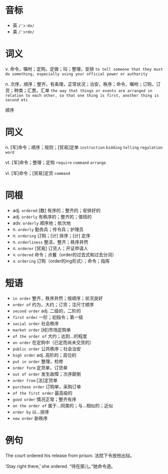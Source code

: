 # 音标

- 英 `/'ɔːdə/`
- 美 `/'ɔrdɚ/`

# 词义

v. 命令，嘱咐；定购，定做；叫；整理，安排
`to tell someone that they must do something, especially using your official power or authority`

n. 次序，顺序；整齐，有条理，正常状况；治安，秩序；命令，嘱咐；订购，订货；种类；汇票，汇单
`the way that things or events are arranged in relation to each other, so that one thing is first, another thing is second etc`



顺序

# 同义

n. [军]命令；顺序；规则；[贸易]定单
`instruction` `bidding` `telling` `regulation` `word`

vt. [军]命令；整理；定购
`require` `command` `arrange`

vi. [军]命令；[贸易]定货
`command`

# 同根

- adj. `ordered` [数] 有序的；整齐的；安排好的
- adj. `orderly` 有秩序的；整齐的；值班的
- adv. `orderly` 顺序地；依次地
- n. `orderly` 勤务兵；传令兵；护理员
- n. `ordering` 订购；[计] 排序；[计] 定序
- n. `orderliness` 整洁，整齐；秩序井然
- n. `orderer` [贸易] 订货人；开证申请人
- v. `ordered` 命令；点餐（order的过去式和过去分词）
- v. `ordering` 订购（order的ing形式）；命令；指挥

# 短语

- `in order` 整齐，秩序井然；按顺序；状况良好
- `order of` 约为，大约；订货；注尺寸顺序
- `second order` adj. 二级的，二阶的
- `first order` 一阶；初指令；第一级
- `social order` 社会秩序
- `market order` [经]市场定购单
- `of the order of` 大约；达到…的程度
- `on order` 在定购中（已定而尚未交货的）
- `public order` 公共秩序；社会治安
- `high order` adj. 高阶的；高位的
- `put in order` 整理，检修
- `order form` 定货单，订货单
- `out of order` 发生故障；次序颠倒
- `order from` [法]定货单
- `purchase order` 订购单，采购订单
- `of the first order` 最高级的
- `good order` 情况正常；整齐有序
- `on the order of` 属于…同类的；与…相似的；近似
- `order by` 以…排序
- `new order` 新秩序

# 例句

The court ordered his release from prison.
法院下令放他出狱。

‘Stay right there,’ she ordered.
“待在那儿。”她命令道。


